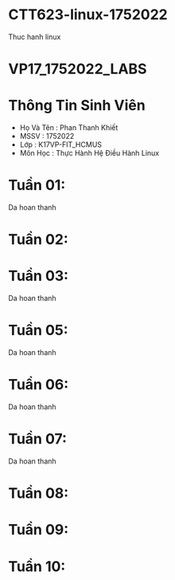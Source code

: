 # CTT623-linux-1752022
Thuc hanh linux

# VP17_1752022_LABS
# Thông Tin Sinh Viên
* Họ Và Tên : Phan Thanh Khiết
* MSSV : 1752022
* Lớp : K17VP-FIT_HCMUS
* Môn Học : Thực Hành Hệ Điều Hành Linux
# Tuần 01: 
Da hoan thanh
# Tuần 02:
# Tuần 03:
Da hoan thanh
# Tuần 05:
Da hoan thanh
# Tuần 06:
Da hoan thanh
# Tuần 07:
Da hoan thanh
# Tuần 08:
# Tuần 09:
# Tuần 10:
